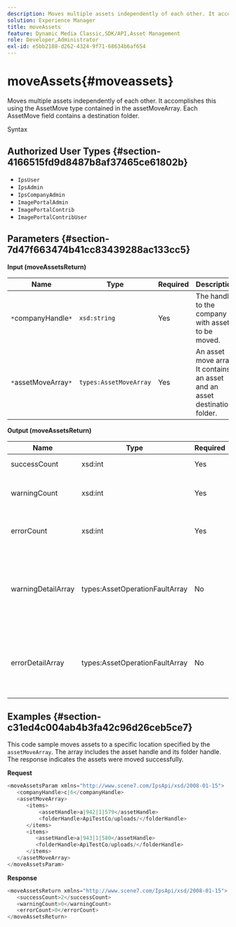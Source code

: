 ```yaml
---
description: Moves multiple assets independently of each other. It accomplishes this using the AssetMove type contained in the assetMoveArray. Each AssetMove field contains a destination folder.
solution: Experience Manager
title: moveAssets
feature: Dynamic Media Classic,SDK/API,Asset Management
role: Developer,Administrator
exl-id: e5bb2188-d262-4324-9f71-68634b6af654
---
```

# moveAssets{#moveassets}

Moves multiple assets independently of each other. It accomplishes this using the AssetMove type contained in the assetMoveArray. Each AssetMove field contains a destination folder.

 Syntax 

## Authorized User Types {#section-4166515fd9d8487b8af37465ce61802b}

* `IpsUser` 
* `IpsAdmin` 
* `IpsCompanyAdmin` 
* `ImagePortalAdmin` 
* `ImagePortalContrib` 
* `ImagePortalContribUser`

## Parameters {#section-7d47f663474b41cc83439288ac133cc5}

**Input (moveAssetsReturn)** 

|  Name  | Type  | Required  | Description  |
|---|---|---|---|
|  `*`companyHandle`*`  | `xsd:string`  | Yes  | The handle to the company with assets to be moved.  |
|  `*`assetMoveArray`*`  | `types:AssetMoveArray`  | Yes  | An asset move array. It contains an asset and an asset destination folder.  |

**Output (moveAssetsReturn)** 

<table id="table_FD902FAB4F98413C8A051270ADD7D9C7"> 
 <thead> 
  <tr> 
   <th colname="col1" class="entry"> Name </th> 
   <th colname="col2" class="entry"> Type </th> 
   <th colname="col3" class="entry"> Required </th> 
   <th colname="col4" class="entry"> Description </th> 
  </tr> 
 </thead>
 <tbody> 
  <tr> 
   <td colname="col1"> <span class="codeph"> <span class="varname"> successCount</span> </span> </td> 
   <td colname="col2"> <span class="codeph"> xsd:int</span> </td> 
   <td colname="col3"> Yes </td> 
   <td colname="col4"> Successfully moved asset count. </td> 
  </tr> 
  <tr> 
   <td colname="col1"> <span class="codeph"> <span class="varname"> warningCount</span> </span> </td> 
   <td colname="col2"> <span class="codeph"> xsd:int</span> </td> 
   <td colname="col3"> Yes </td> 
   <td colname="col4"> Count of assets that generated warnings when the operation attempted to move them. </td> 
  </tr> 
  <tr> 
   <td colname="col1"> <span class="codeph"> <span class="varname"> errorCount</span> </span> </td> 
   <td colname="col2"> <span class="codeph"> xsd:int</span> </td> 
   <td colname="col3"> Yes </td> 
   <td colname="col4"> Count of assets that generated errors when the operation attempted to move them. </td> 
  </tr> 
  <tr> 
   <td colname="col1"> <span class="codeph"> <span class="varname"> warningDetailArray</span> </span> </td> 
   <td colname="col2"> <span class="codeph"> types:AssetOperationFaultArray</span> </td> 
   <td colname="col3"> No </td> 
   <td colname="col4"> <span class="codeph"> AssetOperationFaults</span>that contain the: 
    <ul id="ul_689F4A87A68140F18DFB43868226A409"> 
     <li id="li_274C8BF5932F4AF584AA92F25E0F33C6">Assets that threw the warnings. </li> 
     <li id="li_5CC4A9120CA94F968CAF0D0135C49E0A">Warning codes. </li> 
     <li id="li_AEC91FA68B2E43BC8BAA108C743F5667">Reason for the warning. </li> 
    </ul> </td> 
  </tr> 
  <tr> 
   <td colname="col1"> <span class="codeph"> <span class="varname"> errorDetailArray</span> </span> </td> 
   <td colname="col2"> <span class="codeph"> types:AssetOperationFaultArray</span> </td> 
   <td colname="col3"> No </td> 
   <td colname="col4"> <span class="codeph"> AssetOperationFaults</span>that contain the: 
    <ul id="ul_C397BC384A134F429D01ADA28DF2E097"> 
     <li id="li_EAEBB5F539164480BA9EAA7C8FFBF69A">Assets that threw the errors. </li> 
     <li id="li_F96D5FBB2F7A402AA36D8DFA3971391D">Error codes. </li> 
     <li id="li_F610415E416F43DDA4B1DBF1897E2F61">Reason for the errors. </li> 
    </ul> </td> 
  </tr> 
 </tbody> 
</table>

## Examples {#section-c31ed4c004ab4b3fa42c96d26ceb5ce7}

This code sample moves assets to a specific location specified by the `assetMoveArray`. The array includes the asset handle and its folder handle. The response indicates the assets were moved successfully.

**Request** 

```java
<moveAssetsParam xmlns="http://www.scene7.com/IpsApi/xsd/2008-01-15">
   <companyHandle>c|6</companyHandle>
   <assetMoveArray>
      <items>
          <assetHandle>a|942|1|579</assetHandle>
          <folderHandle>ApiTestCo/uploads/</folderHandle>
      </items>
      <items>
         <assetHandle>a|943|1|580</assetHandle>
         <folderHandle>ApiTestCo/uploads/</folderHandle>
      </items>
   </assetMoveArray>
</moveAssetsParam>
```

**Response** 

```java
<moveAssetsReturn xmlns="http://www.scene7.com/IpsApi/xsd/2008-01-15">
   <successCount>2</successCount>
   <warningCount>0</warningCount>
   <errorCount>0</errorCount>
</moveAssetsReturn>
```
